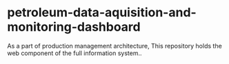 # petroleum-data-aquisition-and-monitoring-dashboard
As a part of production management architecture, This repository holds the web component of the full information system..
